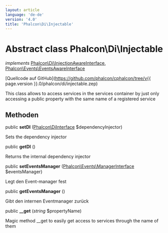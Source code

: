 ```yaml
---
layout: article
language: 'de-de'
version: '4.0'
title: 'Phalcon\Di\Injectable'
---
```

# Abstract class **Phalcon\Di\Injectable**

*implements* [Phalcon\Di\InjectionAwareInterface](Phalcon_Di_InjectionAwareInterface), [Phalcon\Events\EventsAwareInterface](Phalcon_Events_EventsAwareInterface)

[Quellcode auf GitHub](https://github.com/phalcon/cphalcon/tree/v{{ page.version }}.0/phalcon/di/injectable.zep)

This class allows to access services in the services container by just only accessing a public property with the same name of a registered service

## Methoden

public **setDI** ([Phalcon\DiInterface](Phalcon_DiInterface) $dependencyInjector)

Sets the dependency injector

public **getDI** ()

Returns the internal dependency injector

public **setEventsManager** ([Phalcon\Events\ManagerInterface](Phalcon_Events_ManagerInterface) $eventsManager)

Legt den Event-manager fest

public **getEventsManager** ()

Gibt den internen Eventmanager zurück

public **__get** (*string* $propertyName)

Magic method __get to easily get access to services through the name of them
